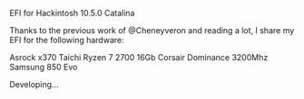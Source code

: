 EFI for Hackintosh 10.5.0 Catalina

Thanks to the previous work of @Cheneyveron and reading a lot, I share my EFI for the following hardware:<p>

Asrock x370 Taichi
Ryzen 7 2700
16Gb Corsair Dominance 3200Mhz
Samsung 850 Evo

Developing...
